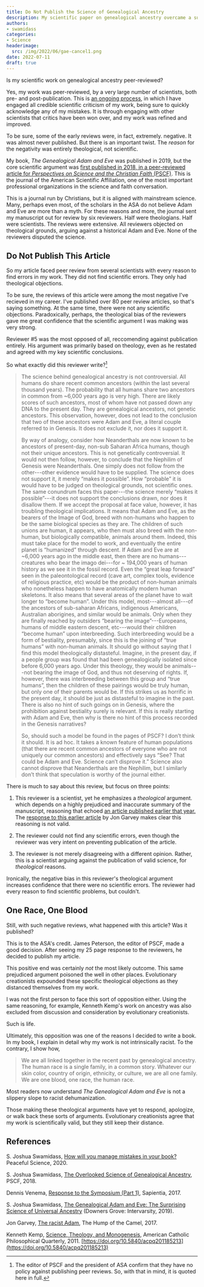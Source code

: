 ```yaml
---
title: Do Not Publish the Science of Genealogical Ancestry
description: My scientific paper on genealogical ancestry overcame a suprising sort of criticism from reviewer \#5.
authors:
- swamidass
categories:
- Science
headerimage:
  src: /img/2022/06/gae-cancel1.png
date: 2022-07-11
draft: true
---
```


Is my scientific work on genealogical ancestry peer-reviewed? 

Yes, my work was peer-reviewed, by a very large number of scientists, both pre- and post-publication. This is [an ongoing process](/articles/managing-mistakes/), in which I have engaged all credible scientific criticism of my work, being sure to quickly acknowledge any of my mistakes. It is through engaging with other scientists that critics have been won over, and my work was refined and improved.

To be sure, some of the early reviews were, in fact, extremely. negative. It was almost never published. But there is an important twist. The *reason* for the negativity was entirely theological, not scientific.

My book, *The Genealogical Adam and Eve* was published in 2019, but the core scientific argument was [first published in 2018, in a peer-reviewed article for *Perspectives on Science and the Christian Faith* (PSCF)](https://asa3.org/ASA/PSCF/2018/PSCF3-18Swamidass.pdf). This is the journal of the American Scientific Affiliation, one of the most important professional organizations in the science and faith conversation.

This is a journal run by Christians, but it is aligned with mainstream science. Many, perhaps even most, of the scholars in the ASA do not believe Adam and Eve are more than a myth. For these reasons and more, the journal sent my manuscript out for review by six reviewers. Half were theologians. Half were scientists. The reviews were extensive. All reviewers objected on theological grounds, arguing against a historical Adam and Eve. None of the reviewers disputed the science.


## Do Not Publish This Article

So my article faced peer review from several scientists with every reason to find errors in my work. They did not find scientific errors. They only had theological objections.

To be sure, the reviews of this article were among the most negative I've recieved in my career. I've published over 80 peer review articles, so that's saying something. At the same time, there were not any scientific objections. Paradoxically, perhaps, the theological bias of the reviewers gave me great confidence that the scientific argument I was making was very strong.

Reviewer \#5 was the most opposed of all, reccomending against publication entirely.  His argument was primarily based on theology, even as he restated and agreed with my key scientific conclusions.

So what exactly did this reviewer write?[^1]

[^1]:  The editor of PSCF and the president of ASA confirm that they have no policy against publishing peer reviews. So, with that in mind, it is quoted here in full.

> The science behind genealogical ancestry is not controversial. All humans do share recent common ancestors (within the last several thousand years). The probability that all humans share two ancestors in common from ~6,000 years ago is very high. There are likely scores of such ancestors, most of whom have not passed down any DNA to the present day. They are genealogical ancestors, not genetic ancestors. This observation, however, does not lead to the conclusion that two of these ancestors were Adam and Eve, a literal couple referred to in Genesis. It does not exclude it, nor does it support it.
> 
> By way of analogy, consider how Neanderthals are now known to be ancestors of present-day, non-sub Saharan Africa humans, though not their unique ancestors. This is not genetically controversial. It would not then follow, however, to conclude that the Nephilim of Genesis were Neanderthals. One simply does not follow from the other---other evidence would have to be supplied. The science does not support it, it merely “makes it possible”. How “probable” it is would have to be judged on theological grounds, not scientific ones. The same conundrum faces this paper---the science merely “makes it possible”---it does not support the conclusions drawn, nor does it disallow them. If we accept the proposal at face value, however, it has troubling theological implications. It means that Adam and Eve, as the bearers of the Image of God, breed with non-humans who happen to be the same biological species as they are. The children of such unions are human, it appears, who then must also breed with the non-human, but biologically compatible, animals around them. Indeed, this must take place for the model to work, and eventually the entire planet is “humanized” through descent. If Adam and Eve are at ~6,000 years ago in the middle east, then there are no humans---creatures who bear the imago dei---for ~ 194,000 years of human history as we see it in the fossil record. Even the “great leap forward” seen in the paleontological record (cave art, complex tools, evidence of religious practice, etc) would be the product of non-human animals who nonetheless happen to have anatomically modern human skeletons. It also means that several areas of the planet have to wait longer to “become human”. Under this model, most---almost all---of the ancestors of sub-saharan Africans, indigenous Americans, Australian aborigines, and similar would be animals. Only when they are finally reached by outsiders “bearing the image”---Europeans, humans of middle eastern descent, etc---would their children “become human” upon interbreeding. Such interbreeding would be a form of bestiality, presumably, since this is the joining of “true humans” with non-human animals. It should go without saying that I find this model theologically distasteful. Imagine, in the present day, if a people group was found that had been genealogically isolated since before 6,000 years ago. Under this theology, they would be animals---not bearing the image of God, and thus not deserving of rights. If, however, there was interbreeding between this group and “true humans”, then the children of these pairings would be truly human, but only one of their parents would be. If this strikes us as horrific in the present day, it should be just as distasteful to imagine in the past. There is also no hint of such goings on in Genesis, where the prohibition against bestiality surely is relevant. If this is really starting with Adam and Eve, then why is there no hint of this process recorded in the Genesis narratives? 
> 
> So, should such a model be found in the pages of PSCF? I don’t think it should. It is ad hoc. It takes a known feature of human populations (that there are recent common ancestors of everyone who are not uniquely our common ancestors) and effectively says “See? That could be Adam and Eve. Science can’t disprove it.” Science also cannot disprove that Neanderthals are the Nephilim, but I similarly don’t think that speculation is worthy of the journal either.


There is much to say about this review, but focus on three points: 

1. This reviewer is a scientist, yet he emphasizes a *theological* argument. which depends on a highly prejudiced and inaccurate summary of the manuscript, reasoning that echoed [an article published earlier that year.](https://henrycenter.tiu.edu/2017/07/response-to-the-symposium-part-1/) The [response to this earlier article](https://potiphar.jongarvey.co.uk/2017/10/06/the-racist-adam/) by Jon Garvey makes clear this reasoning is not valid.

2. The reviewer could not find any scientific errors, even though the reviewer was very intent on preventing publication of the article. 

3. The reviewer is not merely disagreeing with a different opinion. Rather, this is a scientist arguing against the publication of valid science, for *theological* reasons.


Ironically, the  negative bias in this reviewer's theological argument increases confidence that there were no scientific errors. The reviewer had every reason to find scientific problems, but couldn't.

## One Race, One Blood

Still, with such negative reviews, what happened with this article? Was it published?

This is to the ASA's credit. James Peterson, the editor of PSCF, made a good decision. After seeing my 25 page response to the reviewers, he decided to publish my article. 

This positive end was certainly *not* the most likely outcome.  This same prejudiced argument poisoned the well in other places. Evolutionary creationists expounded these specific theological objections as they distanced themselves from my work.

I was not the first person to face this sort of opposition either. Using the same reasoning, for example, Kenneth Kemp's work on ancestry was also excluded from discussion and consideration by evolutionary creationists. 

Such is life.

Ultimately, this opposition was one of the reasons I decided to write a book. In my book, I explain in detail why my work is not intrinsically racist. To the contrary, I show how,

> We are all linked together in the recent past by genealogical ancestry. The human race is a single family, in a common story. Whatever our skin color, country of origin, ethnicity, or culture, we are all one family. We are one blood, one race, the human race.

Most readers now understand *The Genealogical Adam and Eve* is not a slippery slope to racist dehumanization.

Those making these theological arguments have yet to respond, apologize, or walk back these sorts of arguments. Evolutionary creationists agree that my work is scientifically valid, but they still keep their distance.


<div class=references>

## References

S. Joshua Swamidass, [How will you manage mistakes in your book?](/articles/managing-mistakes/) Peaceful Science, 2020.

S. Joshua Swamidass, [The Overlooked Science of Genealogical Ancestry](https://asa3.org/ASA/PSCF/2018/PSCF3-18Swamidass.pdf), PSCF, 2018.

Dennis Venema, [Response to the Symposium (Part 1)](https://henrycenter.tiu.edu/2017/07/response-to-the-symposium-part-1/), Sapientia, 2017.

S. Joshua Swamidass, [The Genealogical Adam and Eve: The Surprising Science of Universal Ancestry](/books/genealogical-adam-eve/) (Downers Grove: Intervarsity, 2019).

Jon Garvey, [The racist Adam](https://potiphar.jongarvey.co.uk/2017/10/06/the-racist-adam/), The Hump of the Camel, 2017. 

Kenneth Kemp, [Science, Theology, and Monogenesis](https://www3.nd.edu/~afreddos/papers/kemp-monogenism.pdf), American Catholic Philosophical Quarterly, 2011. [https://doi.org/10.5840/acpq201185213](https://doi.org/10.5840/acpq201185213)

</div>
